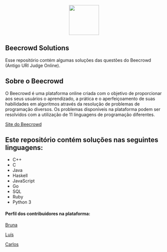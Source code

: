  
<a href="https://www.beecrowd.com.br"><p align="center"><img src="https://user-images.githubusercontent.com/31783838/144611708-e6c3f393-05f2-4982-8b6d-f0684227e782.png" height="96"/></p></a>

## Beecrowd Solutions

Esse repositório contém algumas soluções das questões do Beecrowd (Antigo URI Judge Online).

## Sobre o Beecrowd
O Beecrowd é uma plataforma online criada com o objetivo de proporcionar aos seus usuários o aprendizado, a prática e o aperfeiçoamento de suas habilidades em algoritmos através da resolução de problemas de programação diversos. 
Os problemas disponíveis na plataforma podem ser resolvidos com a utilização de 11 linguagens de programação diferentes.

[Site do Beecrowd](www.beecrowd.com.br)

## Este repositório contém soluções nas seguintes linguagens:
- C++
- C
- Java
- Haskell
- JavaScript
- Go
- SQL
- Ruby
- Python 3

#### Perfil dos contribuidores na plataforma:

[Bruna](https://www.beecrowd.com.br/judge/pt/profile/474545)

[Luís](https://www.beecrowd.com.br/judge/pt/profile/473476)

[Carlos](https://www.beecrowd.com.br/judge/pt/profile/275714)
